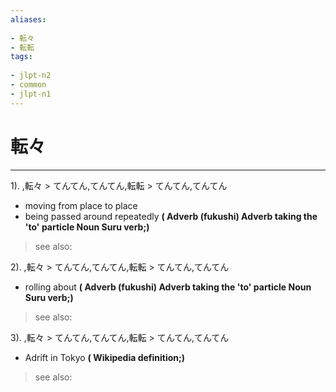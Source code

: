 ```yaml
---
aliases:
    
- 転々
- 転転
tags:
    
- jlpt-n2
- common
- jlpt-n1
---
```


# 転々
---
1).
,転々 > てんてん,てんてん,転転 > てんてん,てんてん

- moving from place to place
- being passed around repeatedly
**( Adverb (fukushi) Adverb taking the 'to' particle Noun Suru verb;)**
> see also: 
            
2).
,転々 > てんてん,てんてん,転転 > てんてん,てんてん

- rolling about
**( Adverb (fukushi) Adverb taking the 'to' particle Noun Suru verb;)**
> see also: 
            
3).
,転々 > てんてん,てんてん,転転 > てんてん,てんてん

- Adrift in Tokyo
**( Wikipedia definition;)**
> see also: 
            